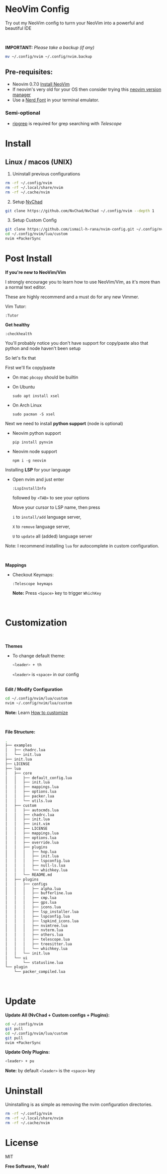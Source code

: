 # NeoVim Config

Try out my NeoVim config to turrn your NeoVim into a powerful and beautiful IDE

<br/>

**IMPORTANT:**  *Please take a backup (if any)*
```sh
mv ~/.config/nvim ~/.config/nvim.backup
```


## Pre-requisites:
- Neovim 0.7.0 [Install NeoVim](https://github.com/neovim/neovim/wiki/Installing-Neovim)
- If neovim's very old for your OS then consider trying this [neovim version manager](https://github.com/MordechaiHadad/bob)
- Use a [Nerd Font](https://www.nerdfonts.com) in your terminal emulator.

### Semi-optional
- [ripgrep](https://github.com/BurntSushi/ripgrep) is required for grep searching with *Telescope*

# Install
## Linux / macos (UNIX)

1. Uninstall previous configurations
```sh
rm -rf ~/.config/nvim
rm -rf ~/.local/share/nvim
rm -rf ~/.cache/nvim
```
2. Setup [NvChad](https://nvchad.github.io)
```sh
git clone https://github.com/NvChad/NvChad ~/.config/nvim --depth 1
```
3. Setup Custom Config
```sh
git clone https://github.com/ismail-h-rana/nvim-config.git ~/.config/nvim/lua/custom --depth 1
cd ~/.config/nvim/lua/custom
nvim +PackerSync
```


# Post Install

**If you're new to NeoVim/Vim**

I strongly encourage you to learn how to use NeoVim/Vim, as it's more than a normal text editor.

These are highly recommend and a must do for any new Vimmer.

Vim Tutor:
```
:Tutor
```

**Get healthy**
```
:checkhealth
```
You'll probably notice you don't have support for copy/paste also that python and node haven't been setup

So let's fix that

First we'll fix copy/paste

  - On mac `pbcopy` should be builtin

  - On Ubuntu
    ```
    sudo apt install xsel
    ```
  - On Arch Linux
    ```
    sudo pacman -S xsel
    ```

Next we need to install **python support** (node is optional)

  - Neovim python support
    ```
    pip install pynvim
    ```
  - Neovim node support
    ```
    npm i -g neovim
    ```

Installing **LSP** for your language

  - Open nvim and just enter
    ```
    :LspInstallInfo
    ```
    followed by `<TAB>` to see your options
    
    Move your cursor to LSP name, then press 
    
    `i` to `install/add` language server, 
    
    `X` to `remove` language server,
    
    `U` to `update` all (added) language server

Note: I recommend installing `lua` for autocomplete in custom configuration.

<br/>

**Mappings**

  - Checkout Keymaps:
    ```
    :Telescope keymaps
    ```
    
    **Note:** Press `<Space>` key to trigger `WhichKey`
    
<br/>

# Customization

<br/>

**Themes**

  - To change default theme: 
    ```sh
    <leader> + th
    ```
    `<leader>` is `<space>` in our config
<br/><br>
    
**Edit / Modify Configuration**

```sh
cd ~/.config/nvim/lua/custom
nvim ~/.config/nvim/lua/custom
```
**Note:** Learn [How to customize](https://nvchad.github.io/config/Custom%20config)

<br/>

**File Structure:**
```sh
.
├── examples
│   ├── chadrc.lua
│   └── init.lua
├── init.lua
├── LICENSE
├── lua
│   ├── core
│   │   ├── default_config.lua
│   │   ├── init.lua
│   │   ├── mappings.lua
│   │   ├── options.lua
│   │   ├── packer.lua
│   │   └── utils.lua
│   ├── custom
│   │   ├── autocmds.lua
│   │   ├── chadrc.lua
│   │   ├── init.lua
│   │   ├── init.vim
│   │   ├── LICENSE
│   │   ├── mappings.lua
│   │   ├── options.lua
│   │   ├── override.lua
│   │   ├── plugins
│   │   │   ├── hop.lua
│   │   │   ├── init.lua
│   │   │   ├── lspconfig.lua
│   │   │   ├── null-ls.lua
│   │   │   └── whichkey.lua
│   │   └── README.md
│   ├── plugins
│   │   ├── configs
│   │   │   ├── alpha.lua
│   │   │   ├── bufferline.lua
│   │   │   ├── cmp.lua
│   │   │   ├── gps.lua
│   │   │   ├── icons.lua
│   │   │   ├── lsp_installer.lua
│   │   │   ├── lspconfig.lua
│   │   │   ├── lspkind_icons.lua
│   │   │   ├── nvimtree.lua
│   │   │   ├── nvterm.lua
│   │   │   ├── others.lua
│   │   │   ├── telescope.lua
│   │   │   ├── treesitter.lua
│   │   │   └── whichkey.lua
│   │   └── init.lua
│   └── ui
│       └── statusline.lua
└── plugin
    └── packer_compiled.lua
```
<br/>

# Update

**Update All (NvChad + Custom configs + Plugins):**
```sh
cd ~/.config/nvim
git pull
cd ~/.config/nvim/lua/custom
git pull
nvim +PackerSync
```


**Update Only Plugins:**
```sh
<leader> + pu
```
**Note:** by default `<leader>` is the `<space>` key


# Uninstall

Uninstalling is as simple as removing the nvim configuration directories.

```sh
rm -rf ~/.config/nvim
rm -rf ~/.local/share/nvim
rm -rf ~/.cache/nvim
```

# License

MIT

**Free Software, Yeah!**
